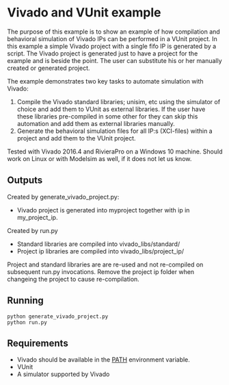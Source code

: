 # Vivado and VUnit example
The purpose of this example is to show an example of how compilation
and behavioral simulation of Vivado IPs can be performed in a VUnit
project. In this example a simple Vivado project with a single fifo IP
is generated by a script. The Vivado project is generated just to have
a project for the example and is beside the point. The user can
substitute his or her manually created or generated project.

The example demonstrates two key tasks to automate simulation with Vivado:

1. Compile the Vivado standard libraries; unisim, etc using the
   simulator of choice and add them to VUnit as external libraries. If
   the user have these libraries pre-compiled in some other for they
   can skip this automation and add them as external libraries
   manually.
2. Generate the behavioral simulation files for all IP:s (XCI-files) within a
   project and add them to the VUnit project.

Tested with Vivado 2016.4 and RivieraPro on a Windows 10 machine.
Should work on Linux or with Modelsim as well, if it does not let us know.

## Outputs
Created by generate_vivado_project.py:
- Vivado project is generated into myproject together with ip in my_project_ip.

Created by run.py
- Standard libraries are compiled into vivado_libs/standard/
- Project ip libraries are compiled into vivado_libs/project_ip/

Project and standard libraries are are re-used and not re-compiled on
subsequent run.py invocations. Remove the project ip folder when
changeing the project to cause re-compilation.

## Running
```shell
python generate_vivado_project.py
python run.py
```

## Requirements
- Vivado should be available in the [PATH](https://en.wikipedia.org/wiki/PATH_(variable)) environment variable.
- VUnit
- A simulator supported by Vivado

